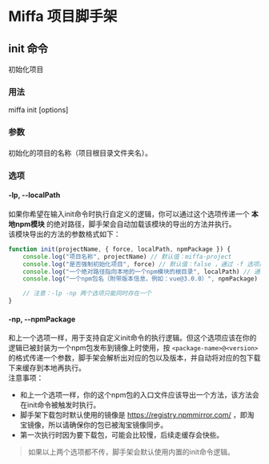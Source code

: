 # Miffa 项目脚手架

## init 命令
初始化项目

### 用法
miffa init <project-name> [options]

### 参数
#### <project-name>
初始化的项目的名称（项目根目录文件夹名）。

### 选项
#### -lp, --localPath
如果你希望在输入init命令时执行自定义的逻辑，你可以通过这个选项传递一个 **本地npm模块** 的绝对路径，脚手架会自动加载该模块的导出的方法并执行。  
该模块导出的方法的参数格式如下：
```js
function init(projectName, { force, localPath, npmPackage }) {
    console.log("项目名称", projectName) // 默认值：miffa-project
    console.log("是否强制初始化项目", force) // 默认值：false ，通过 -f 选项控制
    console.log("一个绝对路径指向本地的一个npm模块的根目录", localPath) // 通过 -lp 选项传递
    console.log("一个npm包名（附带版本信息，例如：vue@3.0.0）", npmPackage) // 通过 -np 选项传递

    // 注意：-lp -np 两个选项只能同时存在一个
}
```

#### -np, --npmPackage
和上一个选项一样，用于支持自定义init命令的执行逻辑。但这个选项应该在你的逻辑已被封装为一个npm包发布到镜像上时使用，按 `<package-name>@<version>` 的格式传递一个参数，脚手架会解析出对应的包以及版本，并自动将对应的包下载下来缓存到本地再执行。  
注意事项：
- 和上一个选项一样，你的这个npm包的入口文件应该导出一个方法，该方法会在init命令被触发时执行。
- 脚手架下载包时默认使用的镜像是 https://registry.npmmirror.com/ ，即淘宝镜像，所以请确保你的包已被淘宝镜像同步。
- 第一次执行时因为要下载包，可能会比较慢，后续走缓存会快些。

> 如果以上两个选项都不传，脚手架会默认使用内置的init命令逻辑。